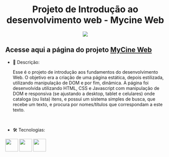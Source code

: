 <h1 align="center">Projeto de Introdução ao desenvolvimento web - Mycine Web</h1>
<div align="center" ><img src="https://user-images.githubusercontent.com/111308068/212758645-4d6a24c8-c094-4676-87df-da5ea2664896.png"/></div>

<h2>Acesse aqui a página do projeto 
<a href="https://tangible-teaching.surge.sh/">MyCine Web</a></h2>

- 📝 Descrição:
<br><p>Esse é o projeto de introdução aos fundamentos do desenvolvimento Web. O objetivo era a criação de uma página estática, depois estilizada, utilizando manipulação de DOM e por fim, dinâmica. A página foi desenvolvida utilizando HTML, CSS e Javascript com manipulação de DOM e responsiva (se ajustando a desktop, tablet e celulares) onde cataloga (ou lista) itens, e possui um sistema simples de busca, que recebe um texto, e procura por nomes/títulos que correspondam a este texto.</p></br>

- 🛠️ Tecnologias:

<img src="https://cdn.jsdelivr.net/gh/devicons/devicon/icons/css3/css3-original.svg" width="40" height="40"/> <img 
src="https://cdn.jsdelivr.net/gh/devicons/devicon/icons/html5/html5-original.svg" width="40" height="40" /> <img src="https://cdn.jsdelivr.net/gh/devicons/devicon/icons/javascript/javascript-original.svg" width="40" height="40" />
